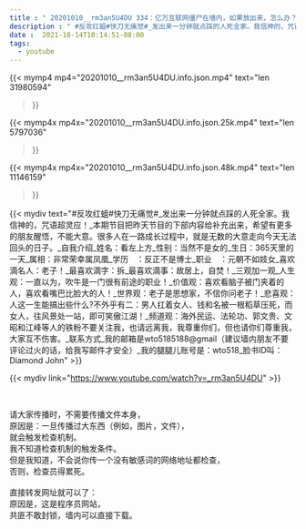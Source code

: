 ```yaml
---
title : " 20201010__rm3an5U4DU 334：亿万互联网僵尸在墙内，如果放出来，怎么办？我们要学会与中共的进化保持同步肉搏，不能落后。不要在温水煮青蛙和快刀无痛觉中失去自己的一切，包括生命。 "
description : " #反攻红蛆#快刀无痛觉#_发出来一分钟就点踩的人死全家。我信神的，咒语超灵应！_本期节目把昨天节目的下部内容给补充出来，希望有更多的朋友醒悟，不能大意。很多人在一路成长过程中，就是无数的大意走向今天无法回头的日子。_自我介绍_姓名：看左上方_性别：当然不是女的_生日：365天里的一天_属相：非常荣幸属凤凰_学历　：反正不是博士_职业　：元朝不如妓女_喜欢滴名人：老子！_最喜欢滴字：拆_最喜欢滴事：故居上，自焚！_三观加一观_人生观：一直以为，吹牛是一门很有前途的职业！_价值观：喜欢看脑子被门夹着的人，喜欢看嘴巴比脸大的人！_世界观：老子是思想家，不信你问老子！_悲喜观：人这一生能搞出些什么?不外乎有二：男人扛着女人、钱和名被一根稻草压死，而女人，往风景处一站，即可笑傲江湖！_频道观：海外民运、法轮功、郭文贵、文昭和江峰等人的铁粉不要关注我，也请远离我，我尊重你们，但也请你们尊重我，大家互不伤害。_联系方式_我的邮箱是wto5185188@gmail（建议墙内朋友不要评论过火的话，给我写邮件才安全）_我的腿腿儿账号是：wto518_脸书ID叫：Diamond John "
date :  2021-10-14T10:14:51-08:00
tags:
  - youtube
---
```


{{< mymp4 mp4="20201010__rm3an5U4DU.info.json.mp4" 
text="len 31980594"
>}}

{{< mymp4x  mp4x="20201010__rm3an5U4DU.info.json.25k.mp4"
text="len 5797036"
>}}

{{< mymp4x  mp4x="20201010__rm3an5U4DU.info.json.48k.mp4"
text="len 11146159"
>}}


{{< mydiv text="#反攻红蛆#快刀无痛觉#_发出来一分钟就点踩的人死全家。我信神的，咒语超灵应！_本期节目把昨天节目的下部内容给补充出来，希望有更多的朋友醒悟，不能大意。很多人在一路成长过程中，就是无数的大意走向今天无法回头的日子。_自我介绍_姓名：看左上方_性别：当然不是女的_生日：365天里的一天_属相：非常荣幸属凤凰_学历　：反正不是博士_职业　：元朝不如妓女_喜欢滴名人：老子！_最喜欢滴字：拆_最喜欢滴事：故居上，自焚！_三观加一观_人生观：一直以为，吹牛是一门很有前途的职业！_价值观：喜欢看脑子被门夹着的人，喜欢看嘴巴比脸大的人！_世界观：老子是思想家，不信你问老子！_悲喜观：人这一生能搞出些什么?不外乎有二：男人扛着女人、钱和名被一根稻草压死，而女人，往风景处一站，即可笑傲江湖！_频道观：海外民运、法轮功、郭文贵、文昭和江峰等人的铁粉不要关注我，也请远离我，我尊重你们，但也请你们尊重我，大家互不伤害。_联系方式_我的邮箱是wto5185188@gmail（建议墙内朋友不要评论过火的话，给我写邮件才安全）_我的腿腿儿账号是：wto518_脸书ID叫：Diamond John" >}}
<br>

{{< mydiv link="https://www.youtube.com/watch?v=_rm3an5U4DU" >}}


<br>

请大家传播时，不需要传播文件本身，<br>
原因是：一旦传播过大东西（例如，图片，文件），<br>
就会触发检查机制。<br>
我不知道检查机制的触发条件。<br>
但是我知道，不会说你传一个没有敏感词的网络地址都检查，<br>
否则，检查员得累死。<br><br>
直接转发网址就可以了：<br>
原因是，这是程序员网站，<br>
共匪不敢封锁，墙内可以直接下载。



